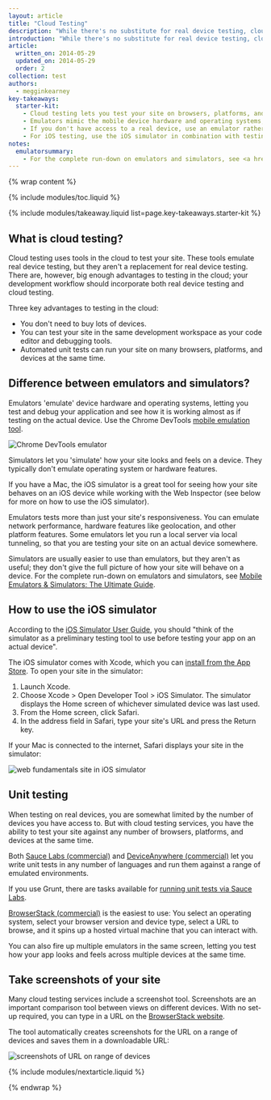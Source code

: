 ```yaml
---
layout: article
title: "Cloud Testing"
description: "While there's no substitute for real device testing, cloud testing gets you most of the way. Your testing story should include both real and cloud-based testing."
introduction: "While there's no substitute for real device testing, cloud testing gets you most of the way. Your testing story should include both real and cloud-based testing."
article:
  written_on: 2014-05-29
  updated_on: 2014-05-29
  order: 2
collection: test
authors:
  - megginkearney
key-takeaways:
  starter-kit:
    - Cloud testing lets you test your site on browsers, platforms, and devices in the cloud; you don't have to own the device to get a relatively good idea of how your site will behave.
    - Emulators mimic the mobile device hardware and operating systems; simulators don't.
    - If you don't have access to a real device, use an emulator rather than a simulator.
    - For iOS testing, use the iOS simulator in combination with testing on real iOS devices.
notes:
  emulatorsummary:
    - For the complete run-down on emulators and simulators, see <a href="http://www.mobilexweb.com/emulators">Mobile Emulators & Simulators: The Ultimate Guide</a>.
---
```

{% wrap content %}

{% include modules/toc.liquid %}

{% include modules/takeaway.liquid list=page.key-takeaways.starter-kit %}

## What is cloud testing?

Cloud testing uses tools in the cloud to test your site.
These tools emulate real device testing,
but they aren't a replacement for real device testing.
There are, however, big enough advantages to testing in the cloud;
your development workflow should incorporate both real device testing and cloud testing.

Three key advantages to testing in the cloud:

* You don't need to buy lots of devices.
* You can test your site in the same development workspace as your code editor and debugging tools.
* Automated unit tests can run your site on many browsers, platforms, and devices at the same time.

## Difference between emulators and simulators?

Emulators 'emulate' device hardware and operating systems,
letting you test and debug your application and see how it is working
almost as if testing on the actual device.
Use the Chrome DevTools [mobile emulation tool]({{site.fundamentals}}/tools/test/emulator.html).

<img src="imgs/emulate.png" class="center" alt="Chrome DevTools emulator">

Simulators let you 'simulate' how your site looks and feels
on a device.
They typically don't emulate operating system or hardware features.

If you have a Mac,
the iOS simulator is a great tool for seeing how your site behaves
on an iOS device while working with the Web Inspector
(see below for more on how to use the iOS simulator).

Emulators tests more than just your site's responsiveness.
You can emulate network performance, hardware features like geolocation,
and other platform features.
Some emulators let you run a local server via local tunneling,
so that you are testing your site on an actual device somewhere.

Simulators are usually easier to use than emulators,
but they aren't as useful; they don't give the full picture
of how your site will behave on a device.
For the complete run-down on emulators and simulators,
see <a href="http://www.mobilexweb.com/emulators">Mobile Emulators & Simulators: The Ultimate Guide</a>.

## How to use the iOS simulator

According to the <a href="https://developer.apple.com/library/ios/documentation/IDEs/Conceptual/iOS_Simulator_Guide/Introduction/Introduction.html">iOS Simulator User Guide</a>,
you should "think of the simulator as a preliminary testing tool to use
before testing your app on an actual device".

The iOS simulator comes with Xcode,
which you can <a href="https://itunes.apple.com/us/app/xcode/id497799835?ls=1&mt=12">install from the App Store</a>.
To open your site in the simulator:

1. Launch Xcode.
2. Choose Xcode > Open Developer Tool > iOS Simulator. The simulator displays the Home screen of whichever simulated device was last used.
3. From the Home screen, click Safari.
4. In the address field in Safari, type your site's URL and press the Return key.

If your Mac is connected to the internet,
Safari displays your site in the simulator:

<img src="imgs/WebFundamentalsIOS.png" class="center" alt="web fundamentals site in iOS simulator">

## Unit testing

When testing on real devices,
you are somewhat limited by the number of devices you have access to.
But with cloud testing services,
you have the ability to test your site against
any number of browsers, platforms, and devices at the same time.

Both <a href="https://saucelabs.com/">Sauce Labs (commercial)</a>
and <a href="http://www.keynote.com/solutions/testing/mobile-testing">DeviceAnywhere (commercial)</a>
let you write unit tests in any number of languages
and run them against a range of emulated environments.

If you use Grunt,
there are tasks available for
<a href="https://www.npmjs.org/package/grunt-saucelabs">running unit tests via Sauce Labs</a>.

<a href="https://www.browserstack.com/automate">BrowserStack (commercial)</a>
is the easiest to use:
You select an operating system, select your browser version and device type,
select a URL to browse, and it spins up a hosted virtual machine
that you can interact with.

You can also fire up multiple emulators in the same screen,
letting you test how your app looks and feels across multiple devices
at the same time.

## Take screenshots of your site

Many cloud testing services include a screenshot tool.
Screenshots are an important comparison tool
between views on different devices.
With no set-up required,
you can type in a URL on the
<a href="http://www.browserstack.com/responsive">BrowserStack website</a>.

The tool automatically creates screenshots
for the URL on a range of devices and saves them in a downloadable URL:

<img src="imgs/browserstack.png" class="center" alt="screenshots of URL on range of devices">

{% include modules/nextarticle.liquid %}

{% endwrap %}
